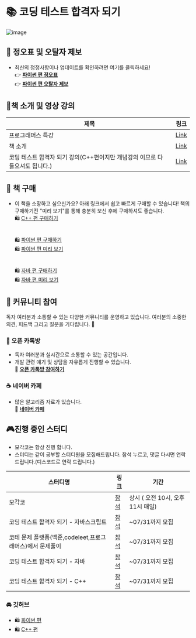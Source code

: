 # 📚 코딩 테스트 합격자 되기

![image](https://github.com/dremdeveloper/codingtest_python/assets/131899974/b31384f5-594a-4f39-9d35-ac8f49317c35)


## 📝 정오표 및 오탈자 제보

- 최신의 정정사항이나 업데이트를 확인하려면 여기를 클릭하세요!
  <br>👉 [**파이썬 편 정오표**](https://github.com/dremdeveloper/codingtest_python/blob/main/%EC%A0%95%EC%98%A4%ED%91%9C.md)
  <br>👉 [**파이썬 편 오탈자 제보**](https://forms.gle/BwRhPaLLJ7pM7LbM6)


## 🎥책 소개 및 영상 강의
| 제목 | 링크 |
|---------|------|
| 프로그래머스 특강 | [Link](https://youtu.be/9HNCr_fxtlc?si=hL5NYmHMV4j56AIt) |
| 책 소개| [Link](https://youtu.be/CLXFgptB81M) |
| 코딩 테스트 합격자 되기 강의(C++편이지만 개념강의 이므로 다 들으셔도 됩니다.)| [Link](https://inf.run/H9yxm) |
  


## 🛒 책 구매
- 이 책을 소장하고 싶으신가요? 아래 링크에서 쉽고 빠르게 구매할 수 있습니다!
  책의 구매하기전 "미리 보기"를 통해 충분히 보신 후에 구매하셔도 좋습니다.
  <br>🛍️ [C++ 편 구매하기](https://www.yes24.com/Product/Goods/123272392)
<br></br>
  <br>🛍️ [파이썬 편 구매하기](https://www.yes24.com/Product/Goods/123272392)
  <br>🛍️ [파이썬 편 미리 보기](https://wikidocs.net/book/13314)
<br></br>
  <br>🛍️ [자바 편 구매하기](https://product.kyobobook.co.kr/detail/S000212576322)
  <br>🛍️ [자바 편 미리 보기](https://wikidocs.net/book/14549)

## 💬 커뮤니티 참여
독자 여러분과 소통할 수 있는 다양한 커뮤니티를 운영하고 있습니다. 여러분의 소중한 의견, 피드백 그리고 질문을 기다립니다. 🌈

### 📢 오픈 카톡방
- 독자 여러분과 실시간으로 소통할 수 있는 공간입니다.
- 개발 관련 얘기 및 상담을 자유롭게 진행할 수 있습니다.
  <br>👥 [**오픈 카톡방 참여하기**](https://open.kakao.com/o/gX0WnTCf)

### ☕ 네이버 카페
- 많은 알고리즘 자료가 있습니다. <br>📖 [**네이버 카페**](https://cafe.naver.com/dremdeveloper)

## 🎮진행 중인 스터디
- 모각코는 항상 진행 합니다.
- 스터디는 같이 공부할 스터디원을 모집해드립니다. 참석 누르고, 댓글 다시면 연락 드립니다.(디스코드로 연락 드립니다.)

| 스터디명 | 링크 | 기간 |
| --- | --- | ---| 
| 모각코 | [참석](https://discord.com/invite/JhBB9wYgWw) | 상시 ( 오전 10시, 오후 11시 매일) |
|코딩 테스트 합격자 되기 - 자바스크립트 | [참석](https://discord.com/channels/1190334577248583791/1265644208203763713) | ~07/31까지 모집 |
|코테 문제 플랫폼(백준,codeleet,프로그래머스)에서 문제풀이 | [참석](https://discord.com/channels/1190334577248583791/1265644805057417217) |~07/31까지 모집 |
| 코딩 테스트 합격자 되기 - 자바 | [참석](https://discord.com/channels/1190334577248583791/1265644208203763713) |~07/31까지 모집 |
| 코딩 테스트 합격자 되기 - C++ | [참석](https://discord.com/channels/1190334577248583791/1265647941511680070) |~07/31까지 모집 |

### 🚘 깃허브
- 🛍️ [파이썬 편](https://github.com/dremdeveloper/codingtest_python)
- 🛍️ [C++ 편](https://github.com/dremdeveloper/codingtest_cpp)
   

